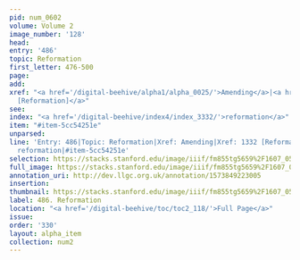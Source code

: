 ```yaml
---
pid: num_0602
volume: Volume 2
image_number: '128'
head: 
entry: '486'
topic: Reformation
first_letter: 476-500
page: 
add: 
xref: "<a href='/digital-beehive/alpha1/alpha_0025/'>Amending</a>|<a href='/digital-beehive/toc/toc2_260/'>1332
  [Reformation]</a>"
see: 
index: "<a href='/digital-beehive/index4/index_3332/'>reformation</a>"
item: "#item-5cc54251e"
unparsed: 
line: 'Entry: 486|Topic: Reformation|Xref: Amending|Xref: 1332 [Reformation]|Index:
  reformation|#item-5cc54251e'
selection: https://stacks.stanford.edu/image/iiif/fm855tg5659%2F1607_0595/788,2224,2907,883/full/0/default.jpg
full_image: https://stacks.stanford.edu/image/iiif/fm855tg5659%2F1607_0595/full/full/0/default.jpg
annotation_uri: http://dev.llgc.org.uk/annotation/1573849223005
insertion: 
thumbnail: https://stacks.stanford.edu/image/iiif/fm855tg5659%2F1607_0595/788,2224,600,180/250,/0/default.jpg
label: 486. Reformation
location: "<a href='/digital-beehive/toc/toc2_118/'>Full Page</a>"
issue: 
order: '330'
layout: alpha_item
collection: num2
---
```

